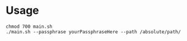 # Usage

```shell
chmod 700 main.sh
./main.sh --passphrase yourPassphraseHere --path /absolute/path/
```
